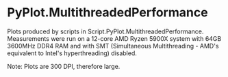 # PyPlot.MultithreadedPerformance

Plots produced by scripts in Script.PyPlot.MultithreadedPerformance.
Measurements were run on a 12-core AMD Ryzen 5900X system with 64GB 3600MHz DDR4 RAM
and with SMT (Simultaneous Multithreading - AMD's equivalent to Intel's hyperthreading) disabled.

Note: Plots are 300 DPI, therefore large.
